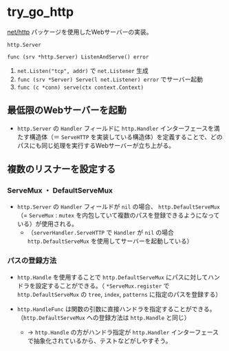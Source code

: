 # try_go_http

[net/http](https://pkg.go.dev/net/http) パッケージを使用したWebサーバーの実装。

`http.Server` 

`func (srv *http.Server) ListenAndServe() error` 

1. `net.Listen("tcp", addr)` で `net.Listener` 生成
1. `func (srv *Server) Serve(l net.Listener) error` でサーバー起動
1. `func (c *conn) serve(ctx context.Context)` 

## 最低限のWebサーバーを起動

- `http.Server` の `Handler` フィールドに `http.Handler` インターフェースを満たす構造体（＝ `ServeHTTP` を実装している構造体）を定義することで、どのパスにも同じ処理を実行するWebサーバーが立ち上がる。

## 複数のリスナーを設定する

### ServeMux ・ DefaultServeMux

- `http.Server` の `Handler` フィールドが `nil` の場合、 `http.DefaultServeMux` （= `ServeMux` :  `mutex` を内包していて複数のパスを登録できるようになっている）が使用される。
    - （`serverHandler.ServeHTTP` で `Handler` が `nil` の場合 `http.DefaultServeMux` を使用してサーバーを起動している）

### パスの登録方法

- `http.Handle` を使用することで `http.DefaultServeMux` にパスに対してハンドラを設定することができる。（ `*ServeMux.register` で `http.DefaultServeMux` の `tree`, `index`, `patterns` に指定のパスを登録する）

- `http.HandleFunc` は関数の引数に直接ハンドラを指定することができる。
（`http.DefaultServeMux` への登録方法は `http.Handle` と同じ）

    - → `http.Handle` の方がハンドラ指定が `http.Handler` インターフェースで抽象化されているから、テストなどがしやすそう。
